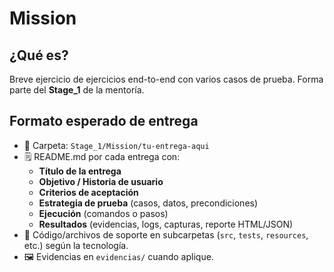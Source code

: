 # Mission

## ¿Qué es?
Breve ejercicio de ejercicios end-to-end con varios casos de prueba. Forma parte del **Stage_1** de la mentoría.

## Formato esperado de entrega
- 📁 Carpeta: `Stage_1/Mission/tu-entrega-aqui`
- 🗒️ README.md por cada entrega con:
  - **Título de la entrega**
  - **Objetivo / Historia de usuario**
  - **Criterios de aceptación**
  - **Estrategia de prueba** (casos, datos, precondiciones)
  - **Ejecución** (comandos o pasos)
  - **Resultados** (evidencias, logs, capturas, reporte HTML/JSON)
- 🧪 Código/archivos de soporte en subcarpetas (`src`, `tests`, `resources`, etc.) según la tecnología.
- 🖼️ Evidencias en `evidencias/` cuando aplique.

